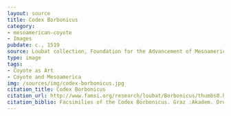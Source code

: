 ```yaml
---
layout: source
title: Codex Borbonicus
category: 
- mesoamerican-coyote
- Images
pubdate: c., 1519
source: Loubat collection, Foundation for the Advancement of Mesoamerican Studies (FAMSI)
type: image
tags: 
- Coyote as Art
- Coyote and Mesoamerica
img: /sources/img/codex-borbonicus.jpg
citation_title: Codex Borbonicus
citation_url: http://www.famsi.org/research/loubat/Borbonicus/thumbs0.html
citation_biblio: Facsimilies of the Codex Borbonicus. Graz :Akadem. Druck- u. Verlagsanst. 1974. FAMSI. http://www.famsi.org/research/graz/borbonicus/index.html
---
```

